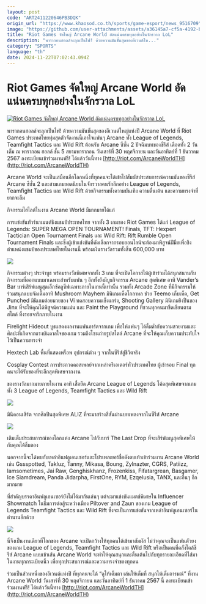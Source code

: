 ```yaml
---
layout: post
code: "ART2411220646PB3DQK"
origin_url: "https://www.khaosod.co.th/sports/game-esport/news_9516709"
image: "https://github.com/user-attachments/assets/a36145a7-cf5a-4192-b723-b4acad0091aa"
title: "Riot Games จัดใหญ่ Arcane World อัดแน่นครบทุกอย่างในจักรวาล LoL"
description: "พารากอนฮอลล์จะลุกเป็นไฟ! ด้วยความมันขั้นสุดของอีเวนต์ให..."
category: "SPORTS"
language: "th"
date: 2024-11-22T07:02:43.094Z
---
```


# Riot Games จัดใหญ่ Arcane World อัดแน่นครบทุกอย่างในจักรวาล LoL

[![Riot Games จัดใหญ่ Arcane World อัดแน่นครบทุกอย่างในจักรวาล LoL](https://www.khaosod.co.th/wpapp/uploads/2024/11/par.jpg "Riot Games จัดใหญ่ Arcane World อัดแน่นครบทุกอย่างในจักรวาล LoL")](https://www.khaosod.co.th/wpapp/uploads/2024/11/par.jpg)

พารากอนฮอลล์จะลุกเป็นไฟ! ด้วยความมันขั้นสุดของอีเวนต์ใหญ่แห่งปี Arcane World ที่ Riot Games ประเทศไทยทุ่มสุดตัวจัดงานนี้เอาใจแฟนๆ Arcane ทั้ง League of Legends, Teamfight Tactics และ Wild Rift ต้อนรับ Arcane ซีซั่น 2 ปัจฉิมบทของซีรีส์ เดือดทั้ง 2 วันเต็ม ณ พารากอน ฮอลล์ ชั้น 5 สยามพารากอน วันเสาร์ที่ 30 พฤศจิกายน และวันอาทิตย์ที่ 1 ธันวาคม 2567 ลงทะเบียนเข้าร่วมงานฟรี! ได้แล้ววันนี้ทาง [http://riot.com/ArcaneWorldTH](http://riot.com/ArcaneWorldTH)



Arcane World จะเป็นเสมือนอีกโลกหนึ่งที่ทุกคนจะได้เข้าไปสัมผัสประสบการณ์ความมันของซีรีส์ Arcane ซีซั่น 2 และสามเกมยอดนิยมในจักรวาลคนรักลีกอย่าง League of Legends, Teamfight Tactics และ Wild Rift ด้วยกิจกรรมทั้งความบันเทิง ความตื่นเต้น และความทรงจำที่ยากจะลืม



กิจกรรมไฮไลต์ในงาน Arcane World มีมากมายได้แก่

การแข่งขันทัวร์นาเมนต์ชิงแชมป์ประเทศไทย จากทั้ง 3 เกมของ Riot Games ได้แก่ League of Legends: SUPER MEGA OPEN TOURNAMENT! Finals, TFT: Hexpert Tactician Open Tournament Finals และ Wild Rift: Rift Rumble Open Tournament Finals และซึ่งผู้เข้าแข่งขันที่คัดเลือกจากรอบออนไลน์จะต้องมาพิสูจน์ฝีมือเพื่อชิงตำแหน่งแชมป์ของประเทศไทยในงานนี้ พร้อมเงินรางวัลรวมทั้งสิ้น 600,000 บาท

![](https://lh7-rt.googleusercontent.com/docsz/AD_4nXcy_2aHaxuW4OohR0m0nCPHpQ22zXtFjh94EYvBmHfQWIsEQLe7b18hJPtWyUKN6XsCHSJ8IqVe0oZeaIt3YtBEy0YlxUw-CrNWKcMdGSDRLsxPzzHDsYy0JNtzeaxGnn1nSZsVj7YO6v2v0QzNNQ?key=3wyN7VveXWWDAymQ1Gfjfqpv)

กิจกรรมต่างๆ ประจำบูธ พร้อมรางวัลพิเศษจากทั้ง 3 เกม ที่จะเปิดโอกาสให้ผู้เข้าร่วมได้สนุกสนานกับกิจกรรมที่ออกแบบมาเฉพาะสำหรับแฟน ๆ อีกทั้งยังมีบูธกิจกรรม Arcane สุดพิเศษ อาทิ Vander’s Bar บาร์เสิร์ฟเมนูสุดเอ็กซ์คลูซีฟเฉพาะภายในงานนี้เท่านั้น รวมทั้ง Arcade Zone ที่มีกิจกรรมให้ร่วมสนุกแบบจัดเต็มอาทิ Mushroom Mayhem มินิเกมเห็ดโกลาหล ช่วย Teemo เก็บเห็ด, Get Punched มินิเกมต่อยมวยของ Vi ทดสอบความแข็งแกร่ง, Shooting Gallery มินิเกมยิงปืนของ Jinx ที่จะให้คุณได้พิสูจน์ความแม่น และ Paint the Playground ที่ชวนทุกคนมาขีดเขียนตามสไตล์ ทิ้งรอยจารึกภายในงาน

Firelight Hideout บูธแสดงผลงานแฟนอาร์ตจากเกม เพื่อให้แฟนๆ ได้ดื่มด่ำกับความสวยงามและศิลปะที่เกิดจากแรงบันดาลใจของเกม รวมถึงโซนถ่ายรูปสไตล์ Arcane ที่จะให้คุณเก็บความประทับใจไว้เป็นความทรงจำ



Hextech Lab พื้นที่แสดงพร็อพ อุปกรณ์ต่าง ๆ จากในซีรีส์สู่ชีวิตจริง



Cosplay Contest การประกวดคอสเพลย์จากเหล่าครีเอเตอร์ทั่วประเทศไทย ผู้เข้ารอบ Final ทุกคนจะได้รับของที่ระลึกสุดพิเศษจากงาน

ของรางวัลมากมายภายในงาน อาทิ เสื้อยืด Arcane League of Legends โค้ดสุดพิเศษจากเกมทั้ง 3 League of Legends, Teamfight Tactics และ Wild Rift



![](https://lh7-rt.googleusercontent.com/docsz/AD_4nXcCNWbWvwsMIS6AcjukUQkeclq0zJiDyIEDglZnwvO0scliGEtxoesKnwUYNbCyZBTAXotmutRRI8xKzMGMdY4BxoMvZCploPgSrPaqHUwJkXPabggVpql77i7HNE4qPAovDuS5u8WwBYSMyKJqPxQ?key=3wyN7VveXWWDAymQ1Gfjfqpv)

มินิคอนเสิร์ต จากศิลปินสุดพิเศษ ALIZ ที่จะมาสร้างสีสันผ่านบทเพลงจากในซีรีส์ Arcane

![](https://lh7-rt.googleusercontent.com/docsz/AD_4nXfCcdr2qR2BDeTHy46O5pU4pOc3D1hSYm0xRfkJU1n5f4IYGCIFIF8nrR-b1ixHHDLeVzG45oDlOVz6YfKWC4PHaJaOKbhiJJnZ9sQlajlOpCSTyt8qSLmjRt923aNjo3je8BlRQSZfmWhgIdroTg?key=3wyN7VveXWWDAymQ1Gfjfqpv)

เติมเต็มประสบการณ์ของโลกแห่ง Arcane ไปกับบาร์ The Last Drop ที่จะเสิร์ฟเมนูสุดพิเศษให้กับคุณได้ลิ้มลอง



นอกจากนี้จะได้พบกับเหล่าอินฟลูเอนเซอร์และโปรเพลเยอร์ชื่อดังตบเท้าเข้าร่วมงาน Arcane World เช่น Gssspotted, Takluz, Tanny, Mikasa, Boung, Zylnazter, CGRS, Patiizz, Iamsometimes, Jai Raw, Genghiskhanz, Frozenkiss, Fifatargrean, Basgamer, Ice Siamdream, Panda Jidarpha, FirstOne, RYM, Ezqelusia, TANX, และอื่นๆ อีกมากมาย



ที่สำคัญบรรดาอินฟลูเอนเซอร์ยังไม่ได้มากันเล่นๆ แต่จะมาแข่งขันแมตช์พิเศษใน Influencer Showmatch ในธีมการต่อสู้ระหว่างเมือง Piltover and Zaun ของเกม League of Legends Teamfight Tactics และ Wild Rift ซึ่งจะเป็นการแข่งขันจากเหล่าอินฟลูเอนเซอร์ในตำนานอีกด้วย



![](https://lh7-rt.googleusercontent.com/docsz/AD_4nXcJJMkZIUVol-0CT7NRw2sc5j9j1GRIv2cIAD70yAYCUOz86XldiXUrc1i8qBkrHn7-1N-04L4R-HMlv3gZ082XBYLJH9HM3AEiHC1fxog5s5S6WqCTZWGOLjcsk0QpP1I8_FNpF_ONnelkvcjG-3M?key=3wyN7VveXWWDAymQ1Gfjfqpv)



นี่จึงเป็นงานเดียวที่โลกของ Arcane จะเปิดกว้างให้ทุกคนได้เข้ามาสัมผัส ไม่ว่าคุณจะเป็นแฟนตัวยงของเกม League of Legends, Teamfight Tactics และ Wild Rift หรือเป็นคนที่คลั่งไคล้ซีรีส์ Arcane แบบเข้าเส้น Arcane World จะทำให้คุณสนุกและตื่นเต้นไปกับทุกรายละเอียดที่ใส่มาในงานทุกกระเบียดนิ้ว เพื่อทุกประสบการณ์และความทรงจำของทุกคน



ร่วมเป็นส่วนหนึ่งของอีเวนต์แห่งปี ที่ทุกคนจะได้ “ดูให้เต็มตา เล่นให้เต็มที่ สนุกให้เต็มอารมณ์” ที่งาน Arcane World วันเสาร์ที่ 30 พฤศจิกายน และวันอาทิตย์ที่ 1 ธันวาคม 2567 นี้ ลงทะเบียนเข้าร่วมงานฟรี! ได้แล้ววันนี้ทาง [http://riot.com/ArcaneWorldTH](http://riot.com/ArcaneWorldTH)